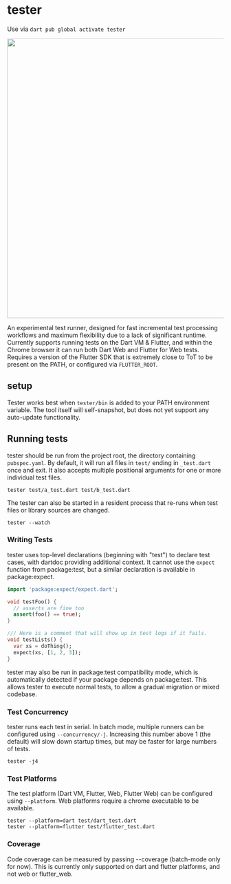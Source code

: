 # tester

Use via `dart pub global activate tester`

<img width="650" src="https://user-images.githubusercontent.com/8975114/83311624-9b562f00-a1c4-11ea-9716-92cd3c455b9e.PNG">

An experimental test runner, designed for fast incremental test processing workflows and maximum flexibility due to a lack of significant runtime. Currently supports running tests on the Dart VM & Flutter, and within the Chrome browser it can run both Dart Web and Flutter for Web tests. Requires a version of the Flutter SDK that is extremely close to ToT to be present on the PATH, or configured via `FLUTTER_ROOT`.

## setup

Tester works best when `tester/bin` is added to your PATH environment variable. The tool itself will self-snapshot, but does not yet support any auto-update functionality.

## Running tests

tester should be run from the project root, the directory containing `pubspec.yaml`. By default, it will run all files in `test/` ending in `_test.dart` once and exit. It also accepts multiple positional arguments for one or more individual test files.

```
tester test/a_test.dart test/b_test.dart
```

The tester can also be started in a resident process that re-runs when test files or library sources are changed.

```
tester --watch
```

### Writing Tests

tester uses top-level declarations (beginning with "test") to declare test cases, with dartdoc providing additional context. It cannot use the `expect`
function from package:test, but a similar declaration is available in package:expect.

```dart
import 'package:expect/expect.dart';

void testFoo() {
  // asserts are fine too
  assert(foo() == true);
}

/// Here is a comment that will show up in test logs if it fails.
void testLists() {
  var xs = doThing();
  expect(xs, [1, 2, 3]);
}
```

tester may also be run in package:test compatibility mode, which is automatically detected if your package depends on package:test. This allows tester to execute normal tests, to allow a gradual migration or mixed codebase.

### Test Concurrency

tester runs each test in serial. In batch mode, multiple runners can be configured using `--concurrency/-j`. Increasing this number above 1 (the default) will slow down startup times, but may be faster for large numbers of tests.

```
tester -j4
```

### Test Platforms

The test platform (Dart VM, Flutter, Web, Flutter Web) can be configured using `--platform`. Web platforms require a chrome executable to be available.

```
tester --platform=dart test/dart_test.dart
tester --platform=flutter test/flutter_test.dart
```


### Coverage

Code coverage can be measured by passing --coverage (batch-mode only for now). This
is currently only supported on dart and flutter platforms, and not web or flutter_web.

